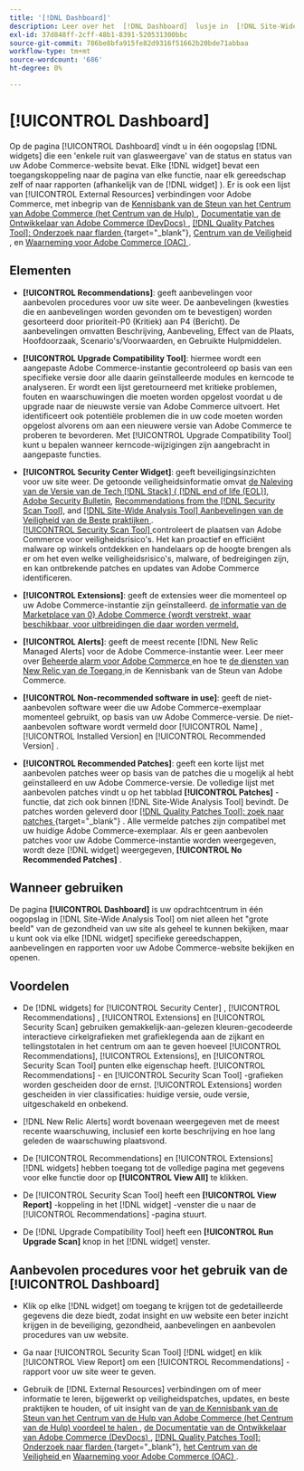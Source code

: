```yaml
---
title: '[!DNL Dashboard]'
description: Leer over het  [!DNL Dashboard]  lusje in  [!DNL Site-Wide Analysis Tool], elementen, wanneer te gebruiken, voordelen, en beste praktijken.
exl-id: 37d848ff-2cff-48b1-8391-520531300bbc
source-git-commit: 786be8bfa915fe82d9316f51662b20bde71abbaa
workflow-type: tm+mt
source-wordcount: '686'
ht-degree: 0%

---
```


# [!UICONTROL Dashboard]

Op de pagina [!UICONTROL Dashboard] vindt u in één oogopslag [!DNL widgets] die een &#39;enkele ruit van glasweergave&#39; van de status en status van uw Adobe Commerce-website bevat. Elke [!DNL widget] bevat een toegangskoppeling naar de pagina van elke functie, naar elk gereedschap zelf of naar rapporten (afhankelijk van de [!DNL widget] ).
Er is ook een lijst van [!UICONTROL External Resources] verbindingen voor Adobe Commerce, met inbegrip van de [ Kennisbank van de Steun van het Centrum van Adobe Commerce (het Centrum van de Hulp) ](https://experienceleague.adobe.com/docs/commerce-knowledge-base/kb/overview.html), [ Documentatie van de Ontwikkelaar van Adobe Commerce (DevDocs) ](https://developer.adobe.com/commerce/docs/), [[!DNL Quality Patches Tool]: Onderzoek naar flarden ](https://experienceleague.adobe.com/tools/commerce-quality-patches/index.html){target="_blank"}, [ Centrum van de Veiligheid ](https://helpx.adobe.com/security.html), en [ Waarneming voor Adobe Commerce (OAC) ](https://experienceleague.adobe.com/docs/commerce-operations/tools/observation-for-adobe-commerce/intro.html).

## Elementen

* **[!UICONTROL Recommendations]**: geeft aanbevelingen voor aanbevolen procedures voor uw site weer. De aanbevelingen (kwesties die en aanbevelingen worden gevonden om te bevestigen) worden gesorteerd door prioriteit-P0 (Kritiek) aan P4 (Bericht).
De aanbevelingen omvatten Beschrijving, Aanbeveling, Effect van de Plaats, Hoofdoorzaak, Scenario&#39;s/Voorwaarden, en Gebruikte Hulpmiddelen.

* **[!UICONTROL Upgrade Compatibility Tool]**: hiermee wordt een aangepaste Adobe Commerce-instantie gecontroleerd op basis van een specifieke versie door alle daarin geïnstalleerde modules en kerncode te analyseren. Er wordt een lijst geretourneerd met kritieke problemen, fouten en waarschuwingen die moeten worden opgelost voordat u de upgrade naar de nieuwste versie van Adobe Commerce uitvoert. Het identificeert ook potentiële problemen die in uw code moeten worden opgelost alvorens om aan een nieuwere versie van Adobe Commerce te proberen te bevorderen.
Met [!UICONTROL Upgrade Compatibility Tool] kunt u bepalen wanneer kerncode-wijzigingen zijn aangebracht in aangepaste functies.

* **[!UICONTROL Security Center Widget]**: geeft beveiligingsinzichten voor uw site weer.
De getoonde veiligheidsinformatie omvat [ de Naleving van de Versie van de Tech  [!DNL Stack]  { [!DNL end of life (EOL)]](https://experienceleague.adobe.com/docs/commerce-operations/installation-guide/system-requirements.html), [Adobe Security Bulletin](https://helpx.adobe.com/security/security-bulletin.html), [Recommendations from the [!DNL Security Scan Tool]](https://experienceleague.adobe.com/docs/commerce-admin/systems/security/security-scan.html), and [[!DNL Site-Wide Analysis Tool]  Aanbevelingen van de Veiligheid van de Beste praktijken ](https://experienceleague.adobe.com/docs/commerce-operations/tools/site-wide-analysis-tool/recommendations.html).<br>
[[!UICONTROL Security Scan Tool] ](https://experienceleague.adobe.com/docs/commerce-admin/systems/security/security-scan.html) controleert de plaatsen van Adobe Commerce voor veiligheidsrisico&#39;s. Het kan proactief en efficiënt malware op winkels ontdekken en handelaars op de hoogte brengen als er om het even welke veiligheidsrisico&#39;s, malware, of bedreigingen zijn, en kan ontbrekende patches en updates van Adobe Commerce identificeren.

* **[!UICONTROL Extensions]**: geeft de extensies weer die momenteel op uw Adobe Commerce-instantie zijn geïnstalleerd. [ de informatie van de Marketplace van 0} Adobe Commerce {wordt verstrekt, waar beschikbaar, voor uitbreidingen die daar worden vermeld.](https://marketplace.magento.com/extensions.html)

* **[!UICONTROL Alerts]**: geeft de meest recente [!DNL New Relic Managed Alerts] voor de Adobe Commerce-instantie weer. Leer meer over [ Beheerde alarm voor Adobe Commerce ](https://experienceleague.adobe.com/docs/commerce-knowledge-base/kb/support-tools/managed-alerts/managed-alerts-for-magento-commerce.html) en hoe te [ de diensten van New Relic van de Toegang ](https://experienceleague.adobe.com/docs/commerce-knowledge-base/kb/faq/access-new-relic-services.html) in de Kennisbank van de Steun van Adobe Commerce.

* **[!UICONTROL Non-recommended software in use]**: geeft de niet-aanbevolen software weer die uw Adobe Commerce-exemplaar momenteel gebruikt, op basis van uw Adobe Commerce-versie. De niet-aanbevolen software wordt vermeld door [!UICONTROL Name] , [!UICONTROL Installed Version] en [!UICONTROL Recommended Version] .

* **[!UICONTROL Recommended Patches]**: geeft een korte lijst met aanbevolen patches weer op basis van de patches die u mogelijk al hebt geïnstalleerd en uw Adobe Commerce-versie. De volledige lijst met aanbevolen patches vindt u op het tabblad **[!UICONTROL Patches]** -functie, dat zich ook binnen [!DNL Site-Wide Analysis Tool] bevindt. De patches worden geleverd door [[!DNL Quality Patches Tool]: zoek naar patches ](https://experienceleague.adobe.com/tools/commerce-quality-patches/index.html){target="_blank"} . Alle vermelde patches zijn compatibel met uw huidige Adobe Commerce-exemplaar.
Als er geen aanbevolen patches voor uw Adobe Commerce-instantie worden weergegeven, wordt deze [!DNL widget] weergegeven, **[!UICONTROL No Recommended Patches]** .

## Wanneer gebruiken

De pagina **[!UICONTROL Dashboard]** is uw opdrachtcentrum in één oogopslag in [!DNL Site-Wide Analysis Tool] om niet alleen het &quot;grote beeld&quot; van de gezondheid van uw site als geheel te kunnen bekijken, maar u kunt ook via elke [!DNL widget] specifieke gereedschappen, aanbevelingen en rapporten voor uw Adobe Commerce-website bekijken en openen.

## Voordelen

* De [!DNL widgets] for [!UICONTROL Security Center] , [!UICONTROL Recommendations] , [!UICONTROL Extensions] en [!UICONTROL Security Scan] gebruiken gemakkelijk-aan-gelezen kleuren-gecodeerde interactieve cirkelgrafieken met grafieklegenda aan de zijkant en tellingstotalen in het centrum om aan te geven hoeveel [!UICONTROL Recommendations], [!UICONTROL Extensions], en [!UICONTROL Security Scan Tool] punten elke eigenschap heeft. [!UICONTROL Recommendations] - en [!UICONTROL Security Scan Tool] -grafieken worden gescheiden door de ernst. [!UICONTROL Extensions] worden gescheiden in vier classificaties: huidige versie, oude versie, uitgeschakeld en onbekend.

* [!DNL New Relic Alerts] wordt bovenaan weergegeven met de meest recente waarschuwing, inclusief een korte beschrijving en hoe lang geleden de waarschuwing plaatsvond.

* De [!UICONTROL Recommendations] en [!UICONTROL Extensions] [!DNL widgets] hebben toegang tot de volledige pagina met gegevens voor elke functie door op **[!UICONTROL View All]** te klikken.

* De [!UICONTROL Security Scan Tool] heeft een **[!UICONTROL View Report]** -koppeling in het [!DNL widget] -venster die u naar de [!UICONTROL Recommendations] -pagina stuurt.

* De [!DNL Upgrade Compatibility Tool] heeft een **[!UICONTROL Run Upgrade Scan]** knop in het [!DNL widget] venster.

## Aanbevolen procedures voor het gebruik van de [!UICONTROL Dashboard]

* Klik op elke [!DNL widget] om toegang te krijgen tot de gedetailleerde gegevens die deze biedt, zodat insight en uw website een beter inzicht krijgen in de beveiliging, gezondheid, aanbevelingen en aanbevolen procedures van uw website.

* Ga naar [!UICONTROL Security Scan Tool] [!DNL widget] en klik [!UICONTROL View Report] om een [!UICONTROL Recommendations] -rapport voor uw site weer te geven.

* Gebruik de [!DNL External Resources] verbindingen om of meer informatie te leren, bijgewerkt op veiligheidspatches, updates, en beste praktijken te houden, of uit insight van de [ van de Kennisbank van de Steun van het Centrum van de Hulp van Adobe Commerce (het Centrum van de Hulp) voordeel te halen ](https://experienceleague.adobe.com/docs/commerce-knowledge-base/kb/overview.html), [ de Documentatie van de Ontwikkelaar van Adobe Commerce (DevDocs) ](https://developer.adobe.com/commerce/docs/), [[!DNL Quality Patches Tool]: Onderzoek naar flarden ](https://experienceleague.adobe.com/tools/commerce-quality-patches/index.html){target="_blank"}, [ het Centrum van de Veiligheid ](https://helpx.adobe.com/security.html) en [ Waarneming voor Adobe Commerce (OAC) ](https://experienceleague.adobe.com/docs/commerce-operations/tools/observation-for-adobe-commerce/intro.html).
